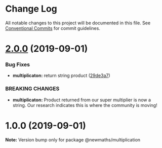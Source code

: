 # Change Log

All notable changes to this project will be documented in this file.
See [Conventional Commits](https://conventionalcommits.org) for commit guidelines.

# [2.0.0](https://github.com/cds-amal/lerna-playground/compare/@newmaths/multiplication@1.0.0...@newmaths/multiplication@2.0.0) (2019-09-01)


### Bug Fixes

* **multiplicaton:** return string product ([29de3a7](https://github.com/cds-amal/lerna-playground/commit/29de3a7))


### BREAKING CHANGES

* **multiplicaton:** Product returned from our super multiplier is now a
string. Our research indicates this is where the community is moving!





# 1.0.0 (2019-09-01)

**Note:** Version bump only for package @newmaths/multiplication
